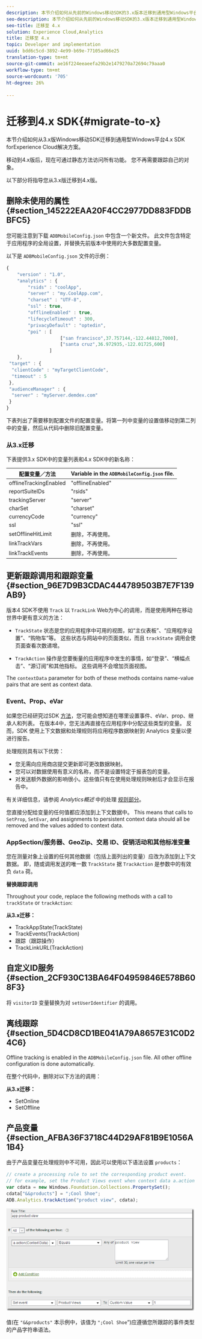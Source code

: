 ```yaml
---
description: 本节介绍如何从先前的Windows移动SDK的3.x版本迁移到通用型Windows平台4.x SDK forExperience Cloud解决方案。
seo-description: 本节介绍如何从先前的Windows移动SDK的3.x版本迁移到通用型Windows平台4.x SDK forExperience Cloud解决方案。
seo-title: 迁移至 4.x
solution: Experience Cloud,Analytics
title: 迁移至 4.x
topic: Developer and implementation
uuid: bdd6c5cd-3892-4e99-b69e-77105ad66e25
translation-type: tm+mt
source-git-commit: ae16f224eeaeefa29b2e1479270a72694c79aaa0
workflow-type: tm+mt
source-wordcount: '705'
ht-degree: 26%

---
```



# 迁移到4.x SDK{#migrate-to-x}

本节介绍如何从3.x版Windows移动SDK迁移到通用型Windows平台4.x SDK forExperience Cloud解决方案。

移动到4.x版后，现在可通过静态方法访问所有功能。 您不再需要跟踪自己的对象。

以下部分将指导您从3.x版迁移到4.x版。

## 删除未使用的属性 {#section_145222EAA20F4CC2977DD883FDDBBFC5}

您可能注意到下载 `ADBMobileConfig.json` 中包含一个新文件。 此文件包含特定于应用程序的全局设置，并替换先前版本中使用的大多数配置变量。

以下是 `ADBMobileConfig.json` 文件的示例：

```js
{ 
    "version" : "1.0", 
    "analytics" : { 
        "rsids" : "coolApp", 
        "server" : "my.CoolApp.com", 
        "charset" : "UTF-8", 
        "ssl" : true, 
        "offlineEnabled" : true, 
        "lifecycleTimeout" : 300, 
        "privacyDefault" : "optedin", 
        "poi" : [ 
                    ["san francisco",37.757144,-122.44812,7000], 
                    ["santa cruz",36.972935,-122.01725,600] 
                ] 
    }, 
 "target" : { 
  "clientCode" : "myTargetClientCode", 
  "timeout" : 5 
 }, 
 "audienceManager" : { 
  "server" : "myServer.demdex.com" 
 } 
}
```

下表列出了需要移到配置文件的配置变量。将第一列中变量的设置值移动到第二列中的变量，然后从代码中删除旧配置变量。

### 从3.x迁移

下表提供3.x SDK中的变量列表和4.x SDK中的新名称：

| 配置变量／方法 | Variable in the `ADBMobileConfig.json` file. |
|--- |--- |
| offlineTrackingEnabled | &quot;offlineEnabled&quot; |
| reportSuiteIDs | &quot;rsids&quot; |
| trackingServer | &quot;server&quot; |
| charSet | &quot;charset&quot; |
| currencyCode | &quot;currency&quot; |
| ssl | &quot;ssl&quot; |
| setOfflineHitLimit | 删除，不再使用。 |
| linkTrackVars | 删除，不再使用。 |
| linkTrackEvents | 删除，不再使用。 |

## 更新跟踪调用和跟踪变量 {#section_96E7D9B3CDAC444789503B7E7F139AB9}

版本4 SDK不使用 `Track` 以 `TrackLink` Web为中心的调用，而是使用两种在移动世界中更有意义的方法：

* `TrackState` 状态是您的应用程序中可用的视图，如“主仪表板”、“应用程序设置”、“购物车”等。 这些状态与网站中的页面类似，而且 `trackState` 调用会使页面查看次数递增。

* `TrackAction` 操作是您要衡量的应用程序中发生的事情，如“登录”、“横幅点击”、“源订阅”和其他指标。 这些调用不会增加页面视图。

The `contextData` parameter for both of these methods contains name-value pairs that are sent as context data.

### Event、Prop、eVar

如果您已经研究过SDK [方法](/help/universal-windows/c-configuration/methods.md)，您可能会想知道在哪里设置事件、eVar、prop、继承人和列表。 在版本4中，您无法再直接在应用程序中分配这些类型的变量。 反而，SDK 使用上下文数据和处理规则将应用程序数据映射到 Analytics 变量以便进行报告。

处理规则具有以下优势：

* 您无需向应用商店提交更新即可更改数据映射。
* 您可以对数据使用有意义的名称，而不是设置特定于报表包的变量。
* 对发送额外数据的影响很小。这些值只有在使用处理规则映射后才会显示在报告中。

有关详细信息，请参阅 *Analytics概述* 中的处理 [规则部分](/help/universal-windows/analytics/analytics.md)。

您直接分配给变量的任何值都应添加到上下文数据中。 This means that calls to `SetProp`, `SetEvar`, and assignments to persistent context data should all be removed and the values added to context data.

### AppSection/服务器、GeoZip、交易 ID、促销活动和其他标准变量

您在测量对象上设置的任何其他数据（包括上面列出的变量）应改为添加到上下文数据。 即，随或调用发送的唯一数 `TrackState` 据 `TrackAction` 是参数中的有效负 `data` 荷。

**替换跟踪调用**

Throughout your code, replace the following methods with a call to `trackState` or `trackAction`:

**从3.x迁移：**

* TrackAppState(TrackState)
* TrackEvents(TrackAction)
* 跟踪（跟踪操作）
* TrackLinkURL(TrackAction)

## 自定义ID服务 {#section_2CF930C13BA64F04959846E578B608F3}

将 `visitorID` 变量替换为对 `setUserIdentifier` 的调用。

## 离线跟踪 {#section_5D4CD8CD1BE041A79A8657E31C0D24C6}

Offline tracking is enabled in the `ADBMobileConfig.json` file. All other offline configuration is done automatically.

在整个代码中，删除对以下方法的调用：

**从3.x迁移：**

* SetOnline
* SetOffline

## 产品变量 {#section_AFBA36F3718C44D29AF81B9E1056A1B4}

由于产品变量在处理规则中不可用，因此可以使用以下语法设置 `products`：

```js
// create a processing rule to set the corresponding product event. 
// for example, set the Product Views event when context data a.action = "product view" 
var cdata = new Windows.Foundation.Collections.PropertySet(); 
cdata["&&products"] = ";Cool Shoe"; 
ADB.Analytics.trackAction("product view", cdata);
```

![](assets/prod-view.png)

值(在 `"&&products"` 本示例中，该值为 `";Cool Shoe`“)应遵循您所跟踪的事件类型的产品字符串语法。
